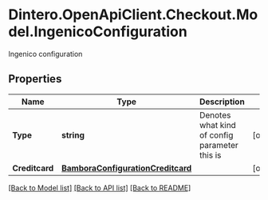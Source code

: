 # Dintero.OpenApiClient.Checkout.Model.IngenicoConfiguration
Ingenico configuration

## Properties

Name | Type | Description | Notes
------------ | ------------- | ------------- | -------------
**Type** | **string** | Denotes what kind of config parameter this is | [optional] 
**Creditcard** | [**BamboraConfigurationCreditcard**](BamboraConfigurationCreditcard.md) |  | [optional] 

[[Back to Model list]](../README.md#documentation-for-models) [[Back to API list]](../README.md#documentation-for-api-endpoints) [[Back to README]](../README.md)

